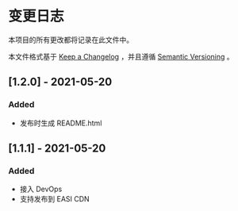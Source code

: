 # 变更日志

本项目的所有更改都将记录在此文件中。

本文件格式基于 [Keep a Changelog](https://keepachangelog.com/zh-CN/1.0.0/) ，并且遵循 [Semantic Versioning](https://semver.org/spec/v2.0.0.html) 。

## [1.2.0] - 2021-05-20
### Added
- 发布时生成 README.html

## [1.1.1] - 2021-05-20
### Added
- 接入 DevOps
- 支持发布到 EASI CDN
